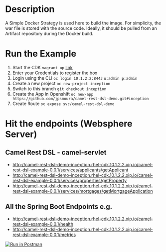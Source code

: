 # Description

A Simple Docker Strategy is used here to build the image. For simplicity, the war file is stored with the source code. Ideally, it should be pulled from an Artifact repository during the Docker build.

# Run the Example

1. Start the CDK `vagrant up` [link](https://developers.redhat.com/products/cdk/overview/)
2. Enter your Credentials to register the box
3. Login using the CLI `oc login 10.1.2.2:8443` `u:admin p:admin`
4. Create a new project `oc new-project inception`
5. Switch to this branch `git checkout inception`
6. Create the App in Openshift `oc new-app https://github.com/jpsmoura/camel-rest-dsl-demo.git#inception`
7. Create Route `oc expose svc/camel-rest-dsl-demo`

# Hit the endpoints (Websphere Server)

## Camel Rest DSL - camel-servlet

- http://camel-rest-dsl-demo-inception.rhel-cdk.10.1.2.2.xip.io/camel-rest-dsl-example-0.0.1/services/applicants/getApplicant
- http://camel-rest-dsl-demo-inception.rhel-cdk.10.1.2.2.xip.io/camel-rest-dsl-example-0.0.1/services/properties/getProperty
- http://camel-rest-dsl-demo-inception.rhel-cdk.10.1.2.2.xip.io/camel-rest-dsl-example-0.0.1/services/mortgages/getMortgageApplication

## All the Spring Boot Endpoints e.g.

- http://camel-rest-dsl-demo-inception.rhel-cdk.10.1.2.2.xip.io/camel-rest-dsl-example-0.0.1/health
- http://camel-rest-dsl-demo-inception.rhel-cdk.10.1.2.2.xip.io/camel-rest-dsl-example-0.0.1/metrics

[![Run in Postman](https://run.pstmn.io/button.svg)](https://app.getpostman.com/run-collection/2f9bf92f75a339c75fd4)

